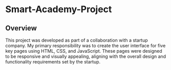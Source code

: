 # Smart-Academy-Project

## Overview
This project was developed as part of a collaboration with a startup company. My primary responsibility was to create the user interface for five key pages using HTML, CSS, and JavaScript. These pages were designed to be responsive and visually appealing, aligning with the overall design and functionality requirements set by the startup.

